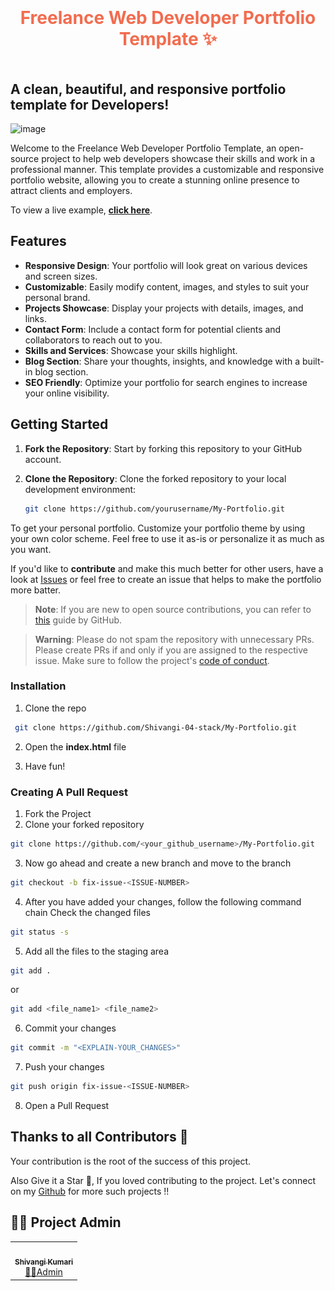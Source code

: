 <h1 style="color: #F26C4F; text-align: center; padding: 20px 0"> Freelance Web Developer Portfolio Template ✨</h1>


## A clean, beautiful, and responsive portfolio template for Developers!
<img width="908" alt="image" src="![alt text](image.png)">


Welcome to the Freelance Web Developer Portfolio Template, an open-source project to help web developers showcase their skills and work in a professional manner. This template provides a customizable and responsive portfolio website, allowing you to create a stunning online presence to attract clients and employers.

To view a live example, **[click here](#)**.

## Features

- **Responsive Design**: Your portfolio will look great on various devices and screen sizes.
- **Customizable**: Easily modify content, images, and styles to suit your personal brand.
- **Projects Showcase**: Display your projects with details, images, and links.
- **Contact Form**: Include a contact form for potential clients and collaborators to reach out to you.
- **Skills and Services**: Showcase your skills highlight.
- **Blog Section**: Share your thoughts, insights, and knowledge with a built-in blog section.
- **SEO Friendly**: Optimize your portfolio for search engines to increase your online visibility.

## Getting Started

1. **Fork the Repository**: Start by forking this repository to your GitHub account.

2. **Clone the Repository**: Clone the forked repository to your local development environment:

   ```bash
   git clone https://github.com/yourusername/My-Portfolio.git

To get your personal portfolio. Customize your portfolio theme by using your own color scheme. Feel free to use it as-is or personalize it as much as you want.

If you'd like to **contribute** and make this much better for other users, have a look at [Issues](#) or feel free to create an issue that helps to make the portfolio more batter.






> **Note**: If you are new to open source contributions, you can refer to [this](https://opensource.guide/how-to-contribute/) guide by GitHub.

> **Warning**: Please do not spam the repository with unnecessary PRs. Please create PRs if and only if you are assigned to the respective issue. Make sure to follow the project's [code of conduct](/CODE_OF_CONDUCT.md).

### Installation

1. Clone the repo

```sh
 git clone https://github.com/Shivangi-04-stack/My-Portfolio.git
```

2. Open the **index.html** file

3. Have fun!

### Creating A Pull Request

1. Fork the Project
2. Clone your forked repository

```sh
git clone https://github.com/<your_github_username>/My-Portfolio.git
```
3. Now go ahead and create a new branch and move to the branch
```sh
git checkout -b fix-issue-<ISSUE-NUMBER>
```
4. After you have added your changes, follow the following command chain
   Check the changed files
```sh
git status -s
```

5. Add all the files to the staging area
```sh
git add .
```
 or
```sh
git add <file_name1> <file_name2>
```
6. Commit your changes
```sh
git commit -m "<EXPLAIN-YOUR_CHANGES>"
```
7. Push your changes
```sh
git push origin fix-issue-<ISSUE-NUMBER>
```
8. Open a Pull Request

## Thanks to all Contributors 💪
Your contribution is the root of the success of this project.

Also Give it a Star 🌟, If you loved contributing to the project. 
Let's connect on my [Github](https://github.com/Shivangi-04-stack) for more such projects !!



## 👩‍💻 Project Admin

<table>
	<tr>
		<td align="center">
			<a href="https://github.com/Shivangi-04-stack">
				<img src="myImage" width="100px" alt="" />
				<br /> <sub><b>Shivangi Kumari</b></sub>
			</a>
			<br /> <a href="https://github.com/Shivangi-04-stack"> 
		👩‍💻Admin
	    </a>
		</td>
	</tr>
</table>
